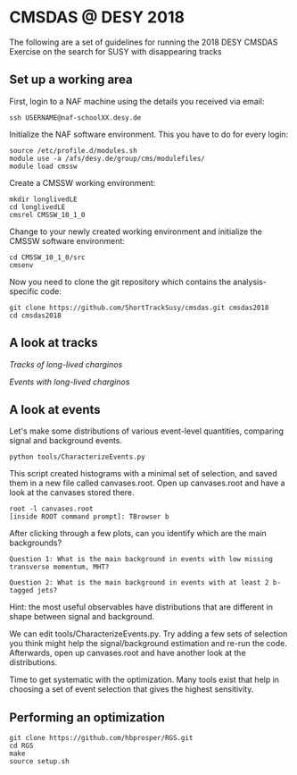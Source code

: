 # CMSDAS @ DESY 2018


The following are a set of guidelines for running the 2018 DESY 
CMSDAS Exercise on the search for SUSY with disappearing tracks

## Set up a working area

First, login to a NAF machine using the details you received via email: 

```
ssh USERNAME@naf-schoolXX.desy.de
```

Initialize the NAF software environment. This you have to do for every login: 

```
source /etc/profile.d/modules.sh
module use -a /afs/desy.de/group/cms/modulefiles/
module load cmssw
```

Create a CMSSW working environment: 

```
mkdir longlivedLE
cd longlivedLE
cmsrel CMSSW_10_1_0
```

Change to your newly created working environment and initialize the 
CMSSW software environment: 

```
cd CMSSW_10_1_0/src
cmsenv
```

Now you need to clone the git repository which contains the analysis-specific code: 

```
git clone https://github.com/ShortTrackSusy/cmsdas.git cmsdas2018
cd cmsdas2018
```

## A look at tracks

*Tracks of long-lived charginos*

*Events with long-lived charginos*

## A look at events

Let's make some distributions of various event-level quantities, 
comparing signal and background events. 

```
python tools/CharacterizeEvents.py
```

This script created histograms with a minimal set of selection, 
and saved them in a new file called canvases.root. Open up canvases.root 
and have a look at the canvases stored there. 

```
root -l canvases.root
[inside ROOT command prompt]: TBrowser b
```

After clicking through a few plots, can you identify which are the main backgrounds? 

```
Question 1: What is the main background in events with low missing transverse momentum, MHT?
```
```
Question 2: What is the main background in events with at least 2 b-tagged jets?
```

Hint: the most useful observables have distributions that are different in shape between signal and background.

We can edit tools/CharacterizeEvents.py. Try adding a few sets of selection you think might help the signal/background estimation and re-run the code. Afterwards, open up canvases.root and have another look at the distributions.


Time to get systematic with the optimization. Many tools exist that help in choosing a set of event selection that gives the highest sensitivity. 

## Performing an optimization
```
git clone https://github.com/hbprosper/RGS.git
cd RGS
make
source setup.sh
```
